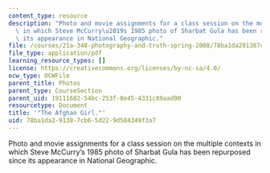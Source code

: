 ```yaml
---
content_type: resource
description: "Photo and movie assignments for a class session on the multiple contexts\
  \ in which Steve McCurry\u2019s 1985 photo of Sharbat Gula has been repurposed since\
  \ its appearance in National Geographic."
file: /courses/21a-348-photography-and-truth-spring-2008/78ba1da291387cb65d229d584349f3a7_MIT21A_348S08_afghan.pdf
file_type: application/pdf
learning_resource_types: []
license: https://creativecommons.org/licenses/by-nc-sa/4.0/
ocw_type: OCWFile
parent_title: Photos
parent_type: CourseSection
parent_uid: 19111682-54bc-253f-8e45-4331c89aad90
resourcetype: Document
title: '"The Afghan Girl."'
uid: 78ba1da2-9138-7cb6-5d22-9d584349f3a7
---
```

Photo and movie assignments for a class session on the multiple contexts in which Steve McCurry’s 1985 photo of Sharbat Gula has been repurposed since its appearance in National Geographic.